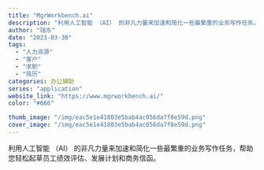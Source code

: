 ```yaml
---
title: "MgrWorkbench.ai"
description: "利用人工智能 （AI） 的非凡力量来加速和简化一些最繁重的业务写作任务，帮助您轻松起草员工绩效评估、发展计划和商务信函。"
author: "瑞东"
date: "2023-03-30"
tags:
  - "人力资源"
  - "客户"
  - "求职"
  - "简历"
categories: 办公辅助
series: "application"
website_link: "https://www.mgrworkbench.ai/"
color: "#666"

thumb_image: "/img/eac5e1e41803e5bab4ac056da7f8e59d.png"
cover_image: "/img/eac5e1e41803e5bab4ac056da7f8e59d.png"
---
```


利用人工智能 （AI） 的非凡力量来加速和简化一些最繁重的业务写作任务，帮助您轻松起草员工绩效评估、发展计划和商务信函。 